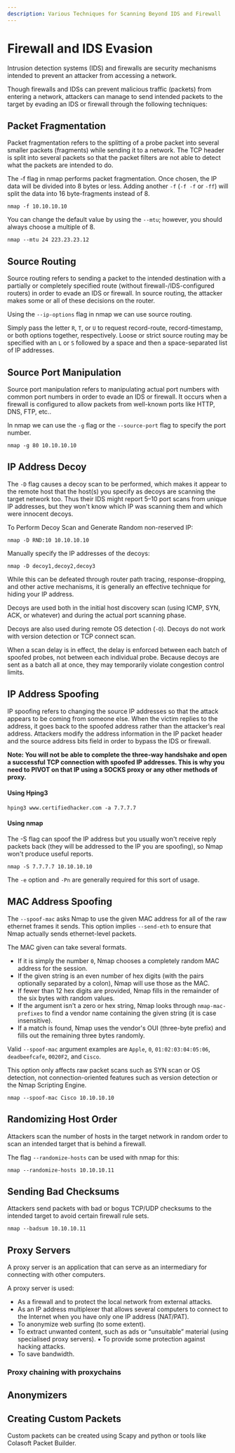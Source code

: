 ```yaml
---
description: Various Techniques for Scanning Beyond IDS and Firewall
---
```


# Firewall and IDS Evasion

Intrusion detection systems (IDS) and firewalls are security mechanisms intended to prevent an attacker from accessing a network.

Though firewalls and IDSs can prevent malicious traffic (packets) from entering a network, attackers can manage to send intended packets to the target by evading an IDS or firewall through the following techniques:

## Packet Fragmentation

Packet fragmentation refers to the splitting of a probe packet into several smaller packets (fragments) while sending it to a network.  The TCP header is split into several packets so that the packet filters are not able to detect what the packets are intended to do.

The -f flag in nmap performs packet fragmentation. Once chosen, the IP data will be divided into 8 bytes or less. Adding another `-f` (`-f -f` or `-ff`) will split the data into 16 byte-fragments instead of 8.&#x20;

```
nmap -f 10.10.10.10
```

You can change the default value by using the `--mtu`; however, you should always choose a multiple of 8.&#x20;

```
nmap --mtu 24 223.23.23.12
```

## Source Routing

Source routing refers to sending a packet to the intended destination with a partially or completely specified route (without firewall-/IDS-configured routers) in order to evade an IDS or firewall.  In source routing, the attacker makes some or all of these decisions on the router.

Using the `--ip-options` flag in nmap we can use source routing.

Simply pass the letter `R`, `T`, or `U` to request record-route, record-timestamp, or both options together, respectively. Loose or strict source routing may be specified with an `L` or `S` followed by a space and then a space-separated list of IP addresses.

## Source Port Manipulation

Source port manipulation refers to manipulating actual port numbers with common port numbers in order to evade an IDS or firewall.  It occurs when a firewall is configured to allow packets from well-known ports like HTTP, DNS, FTP, etc..

In nmap we can use the `-g` flag or the `--source-port` flag to specify the port number.

```
nmap -g 80 10.10.10.10
```

## IP Address Decoy

The `-D` flag causes a decoy scan to be performed, which makes it appear to the remote host that the host(s) you specify as decoys are scanning the target network too. Thus their IDS might report 5–10 port scans from unique IP addresses, but they won't know which IP was scanning them and which were innocent decoys.

To Perform Decoy Scan and Generate Random non-reserved IP:

```
nmap -D RND:10 10.10.10.10
```

Manually specify the IP addresses of the decoys:

```
nmap -D decoy1,decoy2,decoy3
```

While this can be defeated through router path tracing, response-dropping, and other active mechanisms, it is generally an effective technique for hiding your IP address.

Decoys are used both in the initial host discovery scan (using ICMP, SYN, ACK, or whatever) and during the actual port scanning phase.&#x20;

Decoys are also used during remote OS detection (`-O`). Decoys do not work with version detection or TCP connect scan.&#x20;

When a scan delay is in effect, the delay is enforced between each batch of spoofed probes, not between each individual probe. Because decoys are sent as a batch all at once, they may temporarily violate congestion control limits.

## IP Address Spoofing

IP spoofing refers to changing the source IP addresses so that the attack appears to be coming from someone else. When the victim replies to the address, it goes back to the spoofed address rather than the attacker’s real address. Attackers modify the address information in the IP packet header and the source address bits field in order to bypass the IDS or firewall.

**Note: You will not be able to complete the three-way handshake and open a successful TCP connection with spoofed IP addresses. This is why you need to PIVOT on that IP using a SOCKS proxy or any other methods of proxy.**&#x20;

#### Using Hping3

```
hping3 www.certifiedhacker.com -a 7.7.7.7
```

#### Using nmap

The -S flag can spoof the IP address but you usually won't receive reply packets back (they will be addressed to the IP you are spoofing), so Nmap won't produce useful reports.&#x20;

```
nmap -S 7.7.7.7 10.10.10.10
```

The `-e` option and `-Pn` are generally required for this sort of usage.

## MAC Address Spoofing

The `--spoof-mac` asks Nmap to use the given MAC address for all of the raw ethernet frames it sends. This option implies `--send-eth` to ensure that Nmap actually sends ethernet-level packets.&#x20;

The MAC given can take several formats.&#x20;

* If it is simply the number `0`, Nmap chooses a completely random MAC address for the session.&#x20;
* If the given string is an even number of hex digits (with the pairs optionally separated by a colon), Nmap will use those as the MAC.&#x20;
* If fewer than 12 hex digits are provided, Nmap fills in the remainder of the six bytes with random values.&#x20;
* If the argument isn't a zero or hex string, Nmap looks through `nmap-mac-prefixes` to find a vendor name containing the given string (it is case insensitive).&#x20;
* If a match is found, Nmap uses the vendor's OUI (three-byte prefix) and fills out the remaining three bytes randomly.&#x20;

Valid `--spoof-mac` argument examples are `Apple`, `0`, `01:02:03:04:05:06`, `deadbeefcafe`, `0020F2`, and `Cisco`.&#x20;

This option only affects raw packet scans such as SYN scan or OS detection, not connection-oriented features such as version detection or the Nmap Scripting Engine.

```
nmap --spoof-mac Cisco 10.10.10.10
```

## Randomizing Host Order

Attackers scan the number of hosts in the target network in random order to scan an intended target that is behind a firewall.&#x20;

The flag `--randomize-hosts` can be used with nmap for this:

```
nmap --randomize-hosts 10.10.10.11
```

## Sending Bad Checksums

Attackers send packets with bad or bogus TCP/UDP checksums to the intended target to avoid certain firewall rule sets.

```
nmap --badsum 10.10.10.11
```

## Proxy Servers

A proxy server is an application that can serve as an intermediary for connecting with other computers.&#x20;

A proxy server is used:&#x20;

* &#x20;As a firewall and to protect the local network from external attacks.&#x20;
* As an IP address multiplexer that allows several computers to connect to the Internet when you have only one IP address (NAT/PAT).&#x20;
* To anonymize web surfing (to some extent).&#x20;
* To extract unwanted content, such as ads or “unsuitable” material (using specialised proxy servers). ▪ To provide some protection against hacking attacks.&#x20;
* To save bandwidth.&#x20;

### Proxy chaining with proxychains





## Anonymizers

## Creating Custom Packets

Custom packets can be created using Scapy and python or tools like Colasoft Packet Builder.
